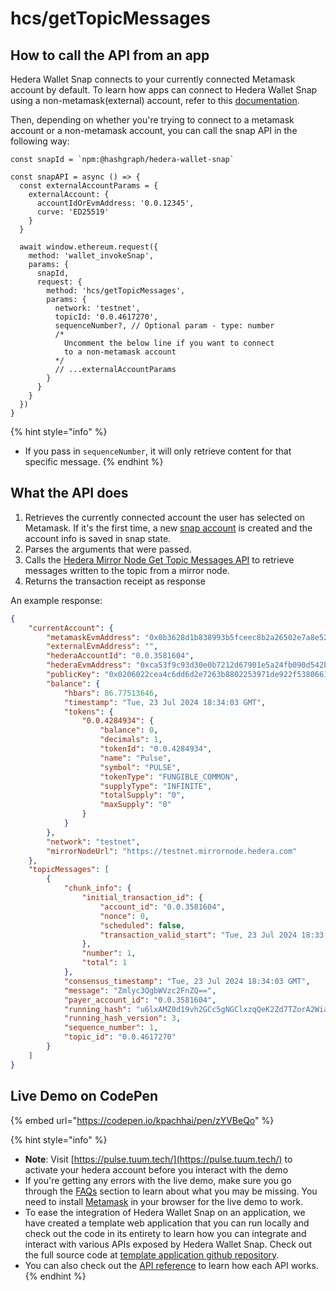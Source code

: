 # hcs/getTopicMessages

## How to call the API from an app

Hedera Wallet Snap connects to your currently connected Metamask account by default. To learn how apps can connect to Hedera Wallet Snap using a non-metamask(external) account, refer to this [documentation](../#connecting-to-a-non-metamask-external-account).&#x20;

Then, depending on whether you're trying to connect to a metamask account or a non-metamask account, you can call the snap API in the following way:

```tsx
const snapId = `npm:@hashgraph/hedera-wallet-snap`

const snapAPI = async () => {
  const externalAccountParams = {
    externalAccount: {
      accountIdOrEvmAddress: '0.0.12345',
      curve: 'ED25519'
    }
  }

  await window.ethereum.request({
    method: 'wallet_invokeSnap',
    params: {
      snapId,
      request: {
        method: 'hcs/getTopicMessages',
        params: {
          network: 'testnet',
          topicId: '0.0.4617270',
          sequenceNumber?, // Optional param - type: number
          /* 
            Uncomment the below line if you want to connect 
            to a non-metamask account
          */
          // ...externalAccountParams
        }
      }
    }
  })
}
```

{% hint style="info" %}
* If you pass in `sequenceNumber`, it will only retrieve content for that specific message.
{% endhint %}

## What the API does

1. Retrieves the currently connected account the user has selected on Metamask. If it's the first time, a new [snap account](../../snap-account.md) is created and the account info is saved in snap state.
2. Parses the arguments that were passed.
3. Calls the [Hedera Mirror Node Get Topic Messages API](https://docs.hedera.com/hedera/sdks-and-apis/rest-api#topics) to retrieve messages written to the topic from a mirror node.
4. Returns the transaction receipt as response

An example response:

```json
{
    "currentAccount": {
        "metamaskEvmAddress": "0x0b3628d1b838993b5fceec8b2a26502e7a8e5241",
        "externalEvmAddress": "",
        "hederaAccountId": "0.0.3581604",
        "hederaEvmAddress": "0xca53f9c93d30e0b7212d67901e5a24fb090d542b",
        "publicKey": "0x0206022cea4c6dd6d2e7263b8802253971de922f5380661d97cba82dee66f57ad6",
        "balance": {
            "hbars": 86.77513646,
            "timestamp": "Tue, 23 Jul 2024 18:34:03 GMT",
            "tokens": {
                "0.0.4284934": {
                    "balance": 0,
                    "decimals": 1,
                    "tokenId": "0.0.4284934",
                    "name": "Pulse",
                    "symbol": "PULSE",
                    "tokenType": "FUNGIBLE_COMMON",
                    "supplyType": "INFINITE",
                    "totalSupply": "0",
                    "maxSupply": "0"
                }
            }
        },
        "network": "testnet",
        "mirrorNodeUrl": "https://testnet.mirrornode.hedera.com"
    },
    "topicMessages": [
        {
            "chunk_info": {
                "initial_transaction_id": {
                    "account_id": "0.0.3581604",
                    "nonce": 0,
                    "scheduled": false,
                    "transaction_valid_start": "Tue, 23 Jul 2024 18:33:50 GMT"
                },
                "number": 1,
                "total": 1
            },
            "consensus_timestamp": "Tue, 23 Jul 2024 18:34:03 GMT",
            "message": "Zmlyc3QgbWVzc2FnZQ==",
            "payer_account_id": "0.0.3581604",
            "running_hash": "u6lxAMZ0d19vh2GCc5gNGClxzqQeK2Zd7TZorA2WiaaKGlENN7nYtDAktM+0Ly7T",
            "running_hash_version": 3,
            "sequence_number": 1,
            "topic_id": "0.0.4617270"
        }
    ]
}
```

## Live Demo on CodePen

{% embed url="https://codepen.io/kpachhai/pen/zYVBeQo" %}

{% hint style="info" %}
* **Note**: Visit [https://pulse.tuum.tech/](https://pulse.tuum.tech/) to activate your hedera account before you interact with the demo
* If you're getting any errors with the live demo, make sure you go through the [FAQs](../../../basics/faqs.md) section to learn about what you may be missing. You need to install [Metamask](https://metamask.io/) in your browser for the live demo to work.&#x20;
* To ease the integration of Hedera Wallet Snap on an application, we have created a template web application that you can run locally and check out the code in its entirety to learn how you can integrate and interact with various APIs exposed by Hedera Wallet Snap. Check out the full source code at [template application github repository](https://github.com/hashgraph/hedera-metamask-snaps/tree/main/packages/hedera-wallet-snap/packages/site).
* You can also check out the [API reference](../) to learn how each API works.
{% endhint %}
